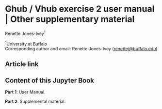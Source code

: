 # Ghub / Vhub  exercise 2 user manual | Other supplementary material 

Renette Jones-Ivey<sup>1</sup>

<sup>1</sup>University at Buffalo\
Corresponding author and email: Renette Jones-Ivey (renettej@buffalo.edu)

## Article link

## Content of this Jupyter Book

**Part 1**: User Manual.

**Part 2**: Supplemental material.